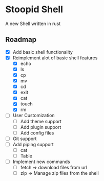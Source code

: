 # Stoopid Shell

A new Shell written in rust

## Roadmap

- [X] Add basic shell functionality
- [X] Reimplement alot of basic shell features
  - [X] echo
  - [X] ls
  - [X] cp
  - [X] mv
  - [X] cd
  - [X] exit
  - [X] cat
  - [X] touch
  - [X] rm
- [ ] User Customization
  - [ ] Add theme support
  - [ ] Add plugin support
  - [ ] Add config files
- [ ] Git support
- [ ] Add piping support
  - [ ] cat
  - [ ] Table
- [ ] Implement new commands
  - [ ] fetch => download files from url
  - [ ] zip => Manage zip files from the shell
